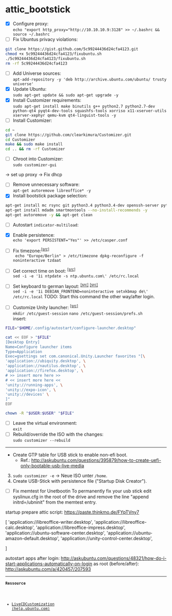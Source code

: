 # attic_bootstick

- [x] Configure proxy:  
  `echo "export http_proxy="http://10.10.10.9:3128" >> ~/.bashrc && source ~/.bashrc`
- [ ] Fix Ubuntus privacy violations:  
```sh
git clone https://gist.github.com/5c99244436d24cfa4123.git  
chmod +x 5c99244436d24cfa4123/fixubuntu.sh  
./5c99244436d24cfa4123/fixubuntu.sh
rm -rf 5c99244436d24cfa4123
```
- [ ] Add Universe sources:  
  `apt-add-repository -y 'deb http://archive.ubuntu.com/ubuntu/ trusty universe'`
- [x] Update Ubuntu:  
  `sudo apt-get update && sudo apt-get upgrade -y`
- [x] Install Customizer requirements:  
  `sudo apt-get install make binutils g++ python2.7 python2.7-dev python-qt4 pyqt4-dev-tools squashfs-tools xorriso x11-xserver-utils xserver-xephyr qemu-kvm qt4-linguist-tools -y`
- [ ] Install Customizer:  
```sh
cd ~
git clone https://github.com/clearkimura/Customizer.git
cd Customizer
make && sudo make install
cd .. && rm -rf Customizer
```
- [ ] Chroot into Customizer:  
  `sudo customizer-gui`

-> set up proxy
-> Fix dhcp

- [ ] Remove unnecessary software:  
  `apt-get autoremove libreoffice* -y`
- [x] Install bootstick package selection:  
```sh
apt-get install mc rsync git python3.4 python3.4-dev openssh-server python-virtualenv openssl libssl-dev python3-llfuse fuse libacl1 libacl1-dev attr python-tox vim indicator-multiload -y
apt-get install mdadm smartmontools --no-install-recommends -y
apt-get autoremove -y && apt-get clean
```
- [ ] Autostart `indicator-multiload`:  

- [x] Enable persistence:  
  `echo 'export PERSISTENT="Yes"' >> /etc/casper.conf`
- [ ] Fix timezone:<sup>[[src]](http://serverfault.com/a/84528)</sup>  
  <code>
echo "Europe/Berlin" > /etc/timezone
dpkg-reconfigure -f noninteractive tzdaat
  </code>
- [ ] Get correct time on boot:
  <sup>[[src]](http://askubuntu.com/a/81301/207593)</sup>  
  `sed -i -e '1i ntpdate -s ntp.ubuntu.com\' /etc/rc.local`
- [ ] Set keyboard to german layout:
  <sup>[[src]](http://askubuntu.com/a/298831/207593)</sup>
  <sup>[[src]](http://serverfault.com/a/541821)</sup>  
  `sed -i -e '1i DEBIAN_FRONTEND=noninteractive setxkbmap de\' /etc/rc.local`
  TODO: Start this command the other way/after login.
- [ ] Customize Unity launcher:
  <sup>[[src]](http://askubuntu.com/a/348107/207593)</sup>  
  `mkdir /etc/guest-session`
  `nano /etc/guest-session/prefs.sh`  
  insert:
```sh
FILE="$HOME/.config/autostart/configure-launcher.desktop"

cat << EOF > "$FILE"
[Desktop Entry]
Name=Configure launcher items
Type=Application
Exec=gsettings set com.canonical.Unity.Launcher favorites "[\
'application://ubiquity.desktop', \
'application://nautilus.desktop', \
'application://firefox.desktop', \
# >> insert more here >>
# << insert more here <<
'unity://running-apps', \
'unity://expo-icon', \
'unity://devices' \
]"
EOF

chown -R "$USER:$USER" "$FILE"
```
- [ ] Leave the virtual environment:  
  `exit`
- [ ] Rebuild/override the ISO with the changes:  
  `sudo customizer --rebuild`

***
- Create GTP table for USB stick to enable non-efi boot.
  - Ref.: http://askubuntu.com/questions/395879/how-to-create-uefi-only-bootable-usb-live-media
3. `sudo customizer -e` -> Neue ISO unter `/home`.
4. Create USB-Stick with persistence file ("Startup Disk Creator").


- [ ] Fix memtest for Unetbootin
To permanently fix your usb stick edit syslinux.cfg in the root of the drive and remove the line
"append initrd=/ubninit"
from the memtest entry.


startup prepare attic script:
https://paste.thinkmo.de/FYpTVny7


[
'application://libreoffice-writer.desktop',
'application://libreoffice-calc.desktop', 
'application://libreoffice-impress.desktop', 
'application://ubuntu-software-center.desktop', 
'application://ubuntu-amazon-default.desktop', 
'application://unity-control-center.desktop', 

]



autostart apps after login:
http://askubuntu.com/questions/48321/how-do-i-start-applications-automatically-on-login
as root (before/after):
http://askubuntu.com/a/420457/207593



***
<small><pre><b>Ressource</b>
- <a href="https://help.ubuntu.com/community/LiveCDCustomization">LiveCDCustomization (help.ubuntu.com)</a>
</pre></small>
